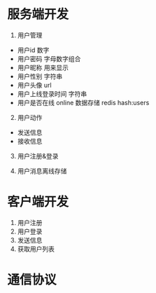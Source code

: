 # 服务端开发
1. 用户管理
* 用户id 数字
* 用户密码 字母数字组合
* 用户昵称 用来显示
* 用户性别 字符串
* 用户头像 url
* 用户上线登录时间 字符串
* 用户是否在线 online
数据存储 redis hash:users

2. 用户动作
* 发送信息
* 接收信息

3. 用户注册&登录

4. 用户消息离线存储

# 客户端开发
1. 用户注册
2. 用户登录
3. 发送信息
4. 获取用户列表

# 通信协议
